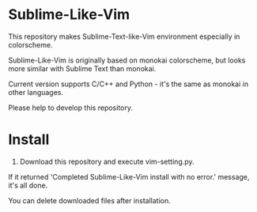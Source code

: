 Sublime-Like-Vim
================

This repository makes Sublime-Text-like-Vim environment especially in colorscheme.

Sublime-Like-Vim is originally based on monokai colorscheme, but looks more similar with Sublime Text than monokai.

Current version supports C/C++ and Python - it's the same as monokai in other languages.

Please help to develop this repository.

Install
================
1. Download this repository and execute vim-setting.py.

  If it returned 'Completed Sublime-Like-Vim install with no error.' message, it's all done.
  
  You can delete downloaded files after installation.
  
